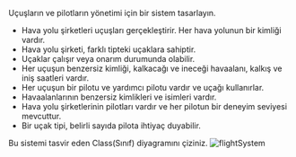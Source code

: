 Uçuşların ve pilotların yönetimi için bir sistem tasarlayın.

 * Hava yolu şirketleri uçuşları gerçekleştirir. Her hava yolunun bir kimliği vardır.
 * Hava yolu şirketi, farklı tipteki uçaklara sahiptir.
 * Uçaklar çalışır veya onarım durumunda olabilir.
 * Her uçuşun benzersiz kimliği, kalkacağı ve ineceği havaalanı, kalkış ve iniş saatleri vardır.
 * Her uçuşun bir pilotu ve yardımcı pilotu vardır ve uçağı kullanırlar.
 * Havaalanlarının benzersiz kimlikleri ve isimleri vardır.
 * Hava yolu şirketlerinin pilotları vardır ve her pilotun bir deneyim seviyesi mevcuttur.
 * Bir uçak tipi, belirli sayıda pilota ihtiyaç duyabilir.
 
 
 
 
 
 Bu sistemi tasvir eden Class(Sınıf) diyagramını çiziniz.
![flightSystem](https://github.com/askinbolat/patika.dev-OOP/assets/107562943/299a972d-e4da-43f1-8e4b-6ec89dbb4934)

